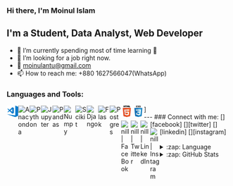 ### Hi there, I'm Moinul Islam 

## I'm a Student, Data Analyst, Web Developer

- 🌱 I’m currently spending most of time learning 🤣
- 👯 I’m looking for a job right now.
- 💬 moinulantu@gmail.com 
- 📫 How to reach me: +880 1627566047(WhatsApp)


### Languages and Tools:

<img align="left" alt="Visual Studio Code" width="26px" src="https://raw.githubusercontent.com/github/explore/80688e429a7d4ef2fca1e82350fe8e3517d3494d/topics/visual-studio-code/visual-studio-code.png" />
<img align="left" alt="Anaconda" width="26px" src="https://upload.wikimedia.org/wikipedia/en/c/cd/Anaconda_Logo.png" />
<img align="left" alt="Python" width="26px" src="https://upload.wikimedia.org/wikipedia/commons/thumb/f/f8/Python_logo_and_wordmark.svg/1200px-Python_logo_and_wordmark.svg.png" />
<img align="left" alt="Jupyter" width="26px" src="https://upload.wikimedia.org/wikipedia/commons/thumb/3/38/Jupyter_logo.svg/1200px-Jupyter_logo.svg.png" />
<img align="left" alt="Pandas" width="26px" src="https://upload.wikimedia.org/wikipedia/commons/thumb/e/ed/Pandas_logo.svg/1200px-Pandas_logo.svg.png" />
<img align="left" alt="Numpy" width="26px" src="https://user-images.githubusercontent.com/50221806/86498201-a8bd8680-bd39-11ea-9d08-66b610a8dc01.png" />]
<img align="left" alt="Scikit" width="26px" src="https://upload.wikimedia.org/wikipedia/commons/thumb/0/05/Scikit_learn_logo_small.svg/1200px-Scikit_learn_logo_small.svg.png" />
<img align="left" alt="Django" width="26px" src="https://cdn.iconscout.com/icon/free/png-512/django-2-282855.png" />
<img align="left" alt="Flask" width="26px" src="https://www.probytes.net/wp-content/uploads/2018/10/flask-logo-png-transparent.png" />
<img align="left" alt="Postgres" width="26px" src="https://upload.wikimedia.org/wikipedia/commons/thumb/2/29/Postgresql_elephant.svg/1200px-Postgresql_elephant.svg.png" />
<img align="left" alt="HTML5" width="26px" src="https://raw.githubusercontent.com/github/explore/80688e429a7d4ef2fca1e82350fe8e3517d3494d/topics/html/html.png" />
<img align="left" alt="CSS3" width="26px" src="https://raw.githubusercontent.com/github/explore/80688e429a7d4ef2fca1e82350fe8e3517d3494d/topics/css/css.png" />

<br />
---
### Connect with me:
[<img align="left" alt="nill | FaceBook" width="22px" src="https://cdn.jsdelivr.net/npm/simple-icons@v3/icons/facebook.svg" />][facebook]
[<img align="left" alt="nill | Twitter" width="22px" src="https://cdn.jsdelivr.net/npm/simple-icons@v3/icons/twitter.svg" />][twitter]
[<img align="left" alt="nill | LinkedIn" width="22px" src="https://cdn.jsdelivr.net/npm/simple-icons@v3/icons/linkedin.svg" />][linkedin]
[<img align="left" alt="nill | Instagram" width="22px" src="https://cdn.jsdelivr.net/npm/simple-icons@v3/icons/instagram.svg" />][instagram]

<br />
<br />

<details>
  <summary>:zap: Language</summary>
  <iframe width="600" height="600" src="https://ionicabizau.github.io/github-profile-languages/api.html?nilldiggonto" frameborder="0"></iframe>


</details>

<details>
  <summary>:zap: GitHub Stats</summary>

  <img align="center" alt="codeSTACKr's GitHub Stats" src="https://github-readme-stats.codestackr.vercel.app/api?username=nilldiggonto&show_icons=true&hide_border=true" />

</details>


[twitter]: https://twitter.com/NillDiggonto
[instagram]: https://www.instagram.com/nill.diggonto/
[linkedin]: https://www.linkedin.com/in/moinul-islam-nill/
[facebook]: https://www.facebook.com/nilldiggonto/
